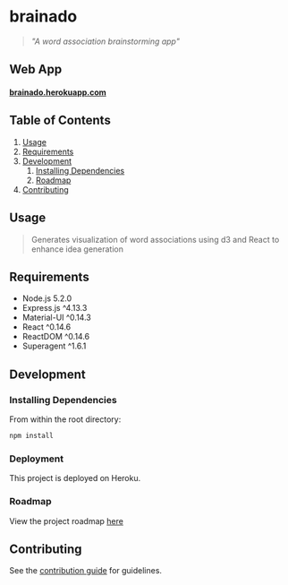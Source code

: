 # brainado

> *"A word association brainstorming app"*

## Web App
#### [brainado.herokuapp.com](http://brainado.herokuapp.com)

## Table of Contents

1. [Usage](#Usage)
1. [Requirements](#requirements)
1. [Development](#development)
    1. [Installing Dependencies](#installing-dependencies)
    1. [Roadmap](#roadmap)
1. [Contributing](#contributing)

## Usage

> Generates visualization of word associations using d3 and React to enhance idea generation

## Requirements

- Node.js 5.2.0
- Express.js ^4.13.3
- Material-UI ^0.14.3
- React ^0.14.6
- ReactDOM ^0.14.6
- Superagent ^1.6.1

## Development

### Installing Dependencies

From within the root directory:

```sh
npm install
```

### Deployment

This project is deployed on Heroku.

### Roadmap

View the project roadmap [here](https://github.com/dougshamoo/brainado/issues)


## Contributing

See the [contribution guide](CONTRIBUTING.md) for guidelines.
